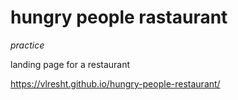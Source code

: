 # hungry people rastaurant
*practice*

landing page for a restaurant

https://vlresht.github.io/hungry-people-restaurant/